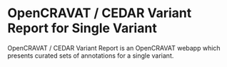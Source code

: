 # OpenCRAVAT / CEDAR Variant Report for Single Variant

OpenCRAVAT / CEDAR Variant Report is an OpenCRAVAT webapp which presents curated sets of annotations for a single variant.
